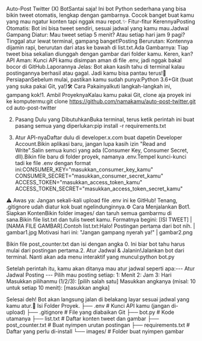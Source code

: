 Auto-Post Twitter (X) BotSantai saja! Ini bot Python sederhana yang bisa bikin tweet otomatis, lengkap dengan gambarnya. Cocok banget buat kamu yang mau ngatur konten tapi nggak mau repot.✨ Fitur-fitur KerennyaPosting Otomatis: Bot ini bisa tweet sendiri, sesuai jadwal yang kamu mau.Jadwal Gampang Diatur: Mau tweet setiap 5 menit? Atau setiap hari jam 9 pagi? Tinggal atur lewat terminal, gampang banget!Posting Berurutan: Kontennya dijamin rapi, berurutan dari atas ke bawah di list.txt.Ada Gambarnya: Tiap tweet bisa sekalian diunggah dengan gambar dari folder kamu. Keren, kan?API Aman: Kunci API kamu disimpan aman di file .env, jadi nggak bakal bocor di GitHub.Laporannya Jelas: Bot akan kasih tahu di terminal kalau postingannya berhasil atau gagal. Jadi kamu bisa pantau terus!🚀 PersiapanSebelum mulai, pastikan kamu sudah punya:Python 3.6+Git (buat yang suka pakai Git, ya!)🛠️ Cara PakainyaIkuti langkah-langkah ini, gampang kok!1. Ambil ProyeknyaKalau kamu pakai Git, clone aja proyek ini ke komputermu:git clone https://github.com/namakamu/auto-post-twitter.git
cd auto-post-twitter

2. Pasang Dulu yang DibutuhkanBuka terminal, terus ketik perintah ini buat pasang semua yang diperlukan:pip install -r requirements.txt

3. Atur API-nyaDaftar dulu di developer.x.com buat dapetin Developer Account.Bikin aplikasi baru, jangan lupa kasih izin "Read and Write".Salin semua kunci yang ada (Consumer Key, Consumer Secret, dll).Bikin file baru di folder proyek, namanya .env.Tempel kunci-kunci tadi ke file .env dengan format ini:CONSUMER_KEY="masukkan_consumer_key_kamu"
CONSUMER_SECRET="masukkan_consumer_secret_kamu"
ACCESS_TOKEN="masukkan_access_token_kamu"
ACCESS_TOKEN_SECRET="masukkan_access_token_secret_kamu"

⚠️ Awas ya: Jangan sekali-kali upload file .env ini ke GitHub! Tenang, .gitignore udah diatur kok buat ngelindunginnya.⚙️ Cara Menjalankan Bot1. Siapkan KontenBikin folder images/ dan taruh semua gambarmu di sana.Bikin file list.txt dan tulis tweet kamu. Formatnya begini: [ISI TWEET] | [NAMA FILE GAMBAR].Contoh list.txt:Halo! Postingan pertama dari bot nih. | gambar1.jpg
Motivasi hari ini: "Jangan gampang nyerah ya!" | gambar2.png

Bikin file post_counter.txt dan isi dengan angka 0. Ini biar bot tahu harus mulai dari postingan pertama.2. Atur Jadwal & Jalanin!Jalankan bot dari terminal. Nanti akan ada menu interaktif yang muncul:python bot.py

Setelah perintah itu, kamu akan ditanya mau atur jadwal seperti apa:--- Atur Jadwal Posting ---
Pilih mau posting setiap:
1: Menit
2: Jam
3: Hari
Masukkan pilihanmu (1/2/3): [pilih salah satu]
Masukkan angkanya (misal: 10 untuk setiap 10 menit): [masukkan angka]

Selesai deh! Bot akan langsung jalan di belakang layar sesuai jadwal yang kamu atur.📂 Isi Folder Proyek.
├── .env                  # Kunci API kamu (jangan di-upload)
├── .gitignore            # File yang diabaikan Git
├── bot.py                # Kode utamanya
├── list.txt              # Daftar konten tweet dan gambar
├── post_counter.txt      # Buat nyimpen urutan postingan
├── requirements.txt      # Daftar yang perlu di-install
└── images/               # Folder buat nyimpen gambar
